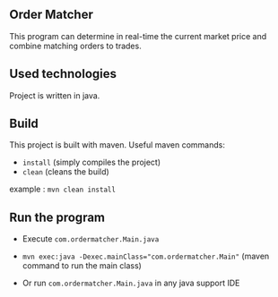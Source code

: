 
## Order Matcher
This program can determine in real-time the current market price and combine matching orders to trades.
## Used technologies
Project is written in java.
## Build
This project is built with maven.
Useful maven commands:

* `install` (simply compiles the project)
* `clean` (cleans the build)

example : `mvn clean install`

## Run the program
* Execute `com.ordermatcher.Main.java`

* `mvn exec:java -Dexec.mainClass="com.ordermatcher.Main"` (maven command to run the main class)
* Or run `com.ordermatcher.Main.java` in any java support IDE 


